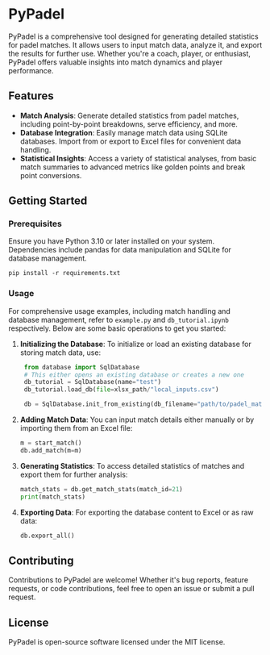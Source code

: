 # PyPadel

PyPadel is a comprehensive tool designed for generating detailed statistics for padel matches. It allows users to input match data, analyze it, and export the results for further use. Whether you're a coach, player, or enthusiast, PyPadel offers valuable insights into match dynamics and player performance.

## Features

- **Match Analysis**: Generate detailed statistics from padel matches, including point-by-point breakdowns, serve efficiency, and more.
- **Database Integration**: Easily manage match data using SQLite databases. Import from or export to Excel files for convenient data handling.
- **Statistical Insights**: Access a variety of statistical analyses, from basic match summaries to advanced metrics like golden points and break point conversions.

## Getting Started

### Prerequisites

Ensure you have Python 3.10 or later installed on your system. Dependencies include pandas for data manipulation and SQLite for database management.

   ```
   pip install -r requirements.txt
   ```

### Usage

For comprehensive usage examples, including match handling and database management, refer to `example.py` and `db_tutorial.ipynb` respectively. Below are some basic operations to get you started:

1. **Initializing the Database**:
   To initialize or load an existing database for storing match data, use:
   ```python
    from database import SqlDatabase
    # This either opens an existing database or creates a new one
    db_tutorial = SqlDatabase(name="test")
    db_tutorial.load_db(file=xlsx_path/"local_inputs.csv")

    db = SqlDatabase.init_from_existing(db_filename="path/to/padel_matches.db")
   ```

2. **Adding Match Data**:
   You can input match details either manually or by importing them from an Excel file:
   ```python
   m = start_match()
   db.add_match(m=m)
   ```

3. **Generating Statistics**:
   To access detailed statistics of matches and export them for further analysis:
   ```python
   match_stats = db.get_match_stats(match_id=21)
   print(match_stats)
   ```

4. **Exporting Data**:
   For exporting the database content to Excel or as raw data:
   ```python
   db.export_all()
   ```

## Contributing

Contributions to PyPadel are welcome! Whether it's bug reports, feature requests, or code contributions, feel free to open an issue or submit a pull request.

## License

PyPadel is open-source software licensed under the MIT license.